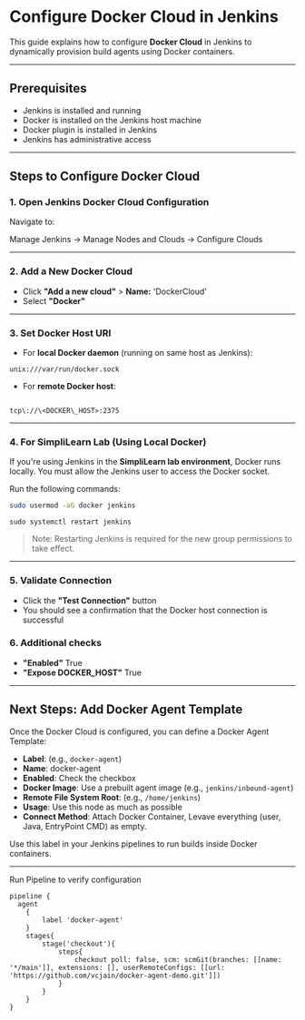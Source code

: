 
# Configure Docker Cloud in Jenkins

This guide explains how to configure **Docker Cloud** in Jenkins to dynamically provision build agents using Docker containers.

---

## Prerequisites

- Jenkins is installed and running
- Docker is installed on the Jenkins host machine
- Docker plugin is installed in Jenkins
- Jenkins has administrative access

---

## Steps to Configure Docker Cloud

### 1. Open Jenkins Docker Cloud Configuration

Navigate to:


Manage Jenkins → Manage Nodes and Clouds → Configure Clouds


---

### 2. Add a New Docker Cloud

- Click **"Add a new cloud"** > **Name:** 'DockerCloud'
- Select **"Docker"**

---

### 3. Set Docker Host URI

- For **local Docker daemon** (running on same host as Jenkins):

```
unix:///var/run/docker.sock

```

- For **remote Docker host**:

```

tcp\://\<DOCKER\_HOST>:2375

```

---

### 4. For SimpliLearn Lab (Using Local Docker)

If you're using Jenkins in the **SimpliLearn lab environment**, Docker runs locally. You must allow the Jenkins user to access the Docker socket.

Run the following commands:

```bash
sudo usermod -aG docker jenkins
```
```
sudo systemctl restart jenkins
````

> Note: Restarting Jenkins is required for the new group permissions to take effect.

---

### 5. Validate Connection

* Click the **"Test Connection"** button
* You should see a confirmation that the Docker host connection is successful

### 6. Additional checks

* **"Enabled"** True
* **"Expose DOCKER_HOST"** True

---

## Next Steps: Add Docker Agent Template

Once the Docker Cloud is configured, you can define a Docker Agent Template:

* **Label**: (e.g., `docker-agent`)
* **Name**: docker-agent
* **Enabled**: Check the checkbox
* **Docker Image**: Use a prebuilt agent image (e.g., `jenkins/inbound-agent`)
* **Remote File System Root**: (e.g., `/home/jenkins`)
* **Usage**: Use this node as much as possible
* **Connect Method**: Attach Docker Container, Levave everything (user, Java, EntryPoint CMD) as empty.

Use this label in your Jenkins pipelines to run builds inside Docker containers.

---

Run Pipeline to verify configuration

```
pipeline {
  agent 
	{
        label 'docker-agent'
    }
    stages{
        stage('checkout'){
            steps{
                checkout poll: false, scm: scmGit(branches: [[name: '*/main']], extensions: [], userRemoteConfigs: [[url: 'https://github.com/vcjain/docker-agent-demo.git']])
            }    
        }
    }
}
```

